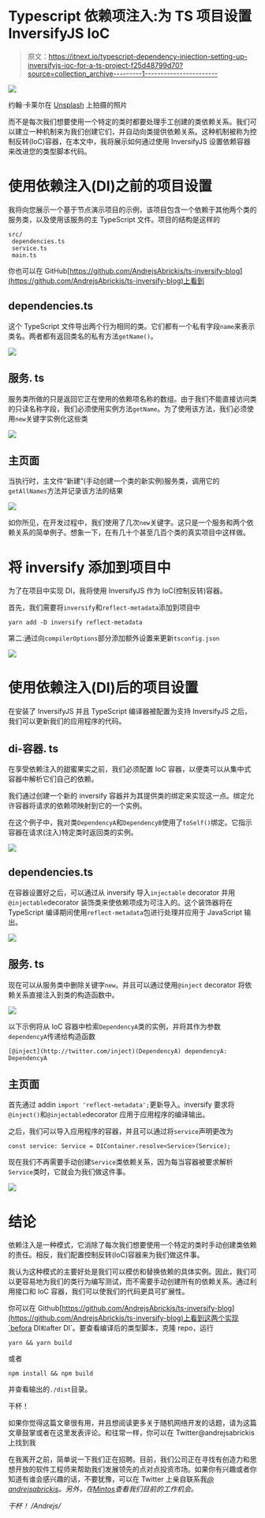 # Typescript 依赖项注入:为 TS 项目设置 InversifyJS IoC

> 原文：<https://itnext.io/typescript-dependency-injection-setting-up-inversifyjs-ioc-for-a-ts-project-f25d48799d70?source=collection_archive---------1----------------------->

![](img/88f780b8b66b48a73a08841d0ca50021.png)

约翰·卡莱尔在 [Unsplash](https://unsplash.com?utm_source=medium&utm_medium=referral) 上拍摄的照片

而不是每次我们想要使用一个特定的类时都要处理手工创建的类依赖关系。我们可以建立一种机制来为我们创建它们，并自动向类提供依赖关系。这种机制被称为控制反转(IoC)容器，在本文中，我将展示如何通过使用 InversifyJS 设置依赖容器来改进您的类型脚本代码。

# 使用依赖注入(DI)之前的项目设置

我将向您展示一个基于节点演示项目的示例，该项目包含一个依赖于其他两个类的服务类，以及使用该服务的主 TypeScript 文件。项目的结构是这样的

```
src/
 dependencies.ts
 service.ts
 main.ts
```

你也可以在 GitHub[https://github.com/AndrejsAbrickis/ts-inversify-blog](https://github.com/AndrejsAbrickis/ts-inversify-blog)上看到

## dependencies.ts

这个 TypeScript 文件导出两个行为相同的类。它们都有一个私有字段`name`来表示类名。两者都有返回类名的私有方法`getName()`。

![](img/7fd001f1e2d045acc8af07bf6c730e71.png)

## 服务. ts

服务类所做的只是返回它正在使用的依赖项名称的数组。由于我们不能直接访问类的只读名称字段，我们必须使用实例方法`getName`。为了使用该方法，我们必须使用`new`关键字实例化这些类

![](img/2c8e73c1e6343f6a1f9881d57cf4a534.png)

## 主页面

当执行时，主文件“新建”(手动创建一个类的新实例)服务类，调用它的`getAllNames`方法并记录该方法的结果

![](img/7e1fa6d81dd023b2c07bd3e40ad13c14.png)

如你所见，在开发过程中，我们使用了几次`new`关键字。这只是一个服务和两个依赖关系的简单例子。想象一下，在有几十个甚至几百个类的真实项目中这样做。

# 将 inversify 添加到项目中

为了在项目中实现 DI，我将使用 InversifyJS 作为 IoC(控制反转)容器。

首先，我们需要将`inversify`和`reflect-metadata`添加到项目中

```
yarn add -D inversify reflect-metadata
```

第二:通过向`compilerOptions`部分添加额外设置来更新`tsconfig.json`

![](img/4b016c5456261ff4026072391b35c57d.png)

# 使用依赖注入(DI)后的项目设置

在安装了 InversifyJS 并且 TypeScript 编译器被配置为支持 InversifyJS 之后，我们可以更新我们的应用程序的代码。

## di-容器. ts

在享受依赖注入的甜蜜果实之前，我们必须配置 IoC 容器，以便类可以从集中式容器中解析它们自己的依赖。

我们通过创建一个新的 inversify 容器并为其提供类的绑定来实现这一点。绑定允许容器将请求的依赖项映射到它的一个实例。

在这个例子中，我对类`DependencyA`和`DependencyB`使用了`toSelf()`绑定。它指示容器在请求(注入)特定类时返回类的实例。

![](img/de19e2b282b145baf417b978be1aba7a.png)

## dependencies.ts

在容器设置好之后，可以通过从 inversify 导入`injectable` decorator 并用`@injectable`decorator 装饰类来使依赖项成为可注入的。这个装饰器将在 TypeScript 编译期间使用`reflect-metadata`包进行处理并应用于 JavaScript 输出。

![](img/f048aaf916c825c7d2c98ee644627ed0.png)

## 服务. ts

现在可以从服务类中删除关键字`new`。并且可以通过使用`@inject` decorator 将依赖关系直接注入到类的构造函数中。

![](img/e1848a7177aa7c52d93101e1f545b145.png)

以下示例将从 IoC 容器中检索`DependencyA`类的实例，并将其作为参数`dependencyA`传递给构造函数

```
[@inject](http://twitter.com/inject)(DependencyA) dependencyA: DependencyA
```

## 主页面

首先通过 addin `import 'reflect-metadata';`更新导入。inversify 要求将`@inject()`和`@injectable`decorator 应用于应用程序的编译输出。

之后，我们可以导入应用程序的容器，并且可以通过将`service`声明更改为

```
const service: Service = DIContainer.resolve<Service>(Service);
```

现在我们不再需要手动创建`Service`类依赖关系，因为每当容器被要求解析`Service`类时，它就会为我们做这件事。

![](img/aeb37bc9b7176e0b6355d112f9dd5de4.png)

# 结论

依赖注入是一种模式，它消除了每次我们想要使用一个特定的类时手动创建类依赖的责任。相反，我们配置控制反转(IoC)容器来为我们做这件事。

我认为这种模式的主要好处是我们可以模仿和替换依赖的具体实例。因此，我们可以更容易地为我们的类行为编写测试，而不需要手动创建所有的依赖关系。通过利用接口和 IoC 容器，我们可以使我们的代码更具可扩展性。

你可以在 Github[https://github.com/AndrejsAbrickis/ts-inversify-blog](https://github.com/AndrejsAbrickis/ts-inversify-blog)上看到这两个实现`befora DI`和`after DI`。要查看编译后的类型脚本，克隆 repo，运行

```
yarn && yarn build
```

或者

```
npm install && npm build
```

并查看输出的`./dist`目录。

干杯！

如果你觉得这篇文章很有用，并且想阅读更多关于随机网络开发的话题，请为这篇文章鼓掌或者在这里发表评论。和往常一样，你可以在 Twitter@andrejsabrickis 上找到我

在我离开之前，简单说一下我们正在招聘。目前，我们公司正在寻找有创造力和思想开放的软件工程师来帮助我们发展领先的点对点投资市场。如果你有兴趣或者你知道有谁会感兴趣的话，不要犹豫，可以在 Twitter 上亲自联系我[*@ andrejsabrickis*](https://twitter.com/andrejsabrickis)*。另外，在*[*Mintos*](https://www.mintos.com/en/about-us/careers/#all-roles)*查看我们目前的工作机会。*

*干杯！
/Andrejs/*